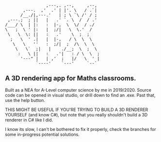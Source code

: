 <pre>
                ,---,. ,--,     ,--,  
       ,---.  ,'  .' | |'. \   / .`|  
      /__./|,---.'   | ; \ `\ /' / ;  
 ,---.;  ; ||   |   .' `. \  /  / .'  
/___/ \  | |:   :  |-,  \  \/  / ./   
\   ;  \ ' |:   |  ;/|   \  \.'  /    
 \   \  \: ||   :   .'    \  ;  ;     
  ;   \  ' .|   |  |-,   / \  \  \    
   \   \   ''   :  ;/|  ;  /\  \  \   
    \   \`  ;|   |    ./__;  \  ;  \  
     :   \ ||   :   .'|   : / \  \  ; 
      '---" |   | ,'  ;   |/   \  ' | 
            `----'    `---'     `--`  
</pre>
## A 3D rendering app for Maths classrooms.

Built as a NEA for A-Level computer science by me in 2019/2020.
Source code can be opened in visual studio, or drill down to find an .exe.
Past that, use the help button.

THIS MIGHT BE USEFUL IF YOU'RE TRYING TO BUILD A 3D RENDERER YOURSELF (and know C#), but note that you really shouldn't build a 3D renderer in C# like I did.

I know its slow, I can't be bothered to fix it properly, check the branches for some in-progress potential solutions.
